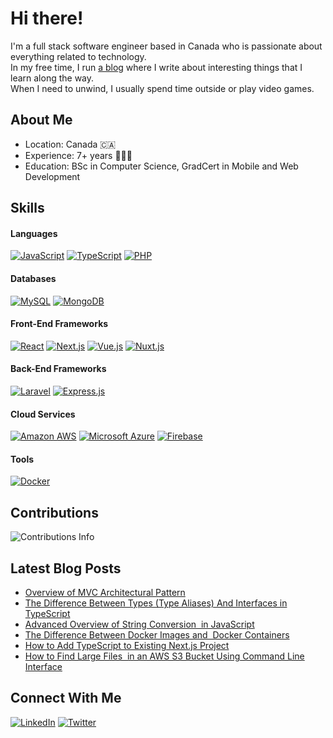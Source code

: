 # Hi there!

I'm a full stack software engineer based in Canada who is passionate about everything related to technology. <br>
In my free time, I run [a blog](https://blog.savetchuk.com/) where I write about interesting things that I learn along the way. <br>
When I need to unwind, I usually spend time outside or play video games.

## About Me
- Location: Canada 🇨🇦
- Experience: 7+ years 🧑🏻‍💻
- Education: BSc in Computer Science, GradCert in Mobile and Web Development

## Skills

#### Languages
[![JavaScript](https://img.shields.io/badge/JavaScript-F0DB4F?style=for-the-badge&logo=javascript&logoColor=323330)](https://github.com/AndrewSavetchuk)
[![TypeScript](https://img.shields.io/badge/TypeScript-007BCD?style=for-the-badge&logo=typescript&logoColor=white)](https://github.com/AndrewSavetchuk)
[![PHP](https://img.shields.io/badge/PHP-777BB3?style=for-the-badge&logo=php&logoColor=white)](https://github.com/AndrewSavetchuk)

#### Databases
[![MySQL](https://img.shields.io/badge/MySQL-3E6E93?style=for-the-badge&logo=mysql&logoColor=white)](https://github.com/AndrewSavetchuk)
[![MongoDB](https://img.shields.io/badge/MongoDB-0FA14C?style=for-the-badge&logo=mongodb&logoColor=white)](https://github.com/AndrewSavetchuk)

#### Front-End Frameworks
[![React](https://img.shields.io/badge/React-282c34?style=for-the-badge&logo=react&logoColor=white)](https://github.com/AndrewSavetchuk)
[![Next.js](https://img.shields.io/badge/next.js-282c34?style=for-the-badge&logo=nextdotjs&logoColor=white)](https://github.com/AndrewSavetchuk)
[![Vue.js](https://img.shields.io/badge/Vue.js-35495E?style=for-the-badge&logo=vuedotjs&logoColor=4FC08D)](https://github.com/AndrewSavetchuk)
[![Nuxt.js](https://img.shields.io/badge/nuxt.js-35495E?style=for-the-badge&logo=nuxtdotjs&logoColor=white)](https://github.com/AndrewSavetchuk)

#### Back-End Frameworks
[![Laravel](https://img.shields.io/badge/Laravel-FF291A?style=for-the-badge&logo=laravel&logoColor=white)](https://github.com/AndrewSavetchuk)
[![Express.js](https://img.shields.io/badge/Express.js-000000?style=for-the-badge&logo=express&logoColor=white)](https://github.com/AndrewSavetchuk)

#### Cloud Services
[![Amazon AWS](https://img.shields.io/badge/Amazon_AWS-FF9900?style=for-the-badge&logo=amazonaws&logoColor=white)](https://github.com/AndrewSavetchuk)
[![Microsoft Azure](https://img.shields.io/badge/microsoft%20azure-0089D6?style=for-the-badge&logo=microsoft-azure&logoColor=white)](https://github.com/AndrewSavetchuk)
[![Firebase](https://img.shields.io/badge/firebase-F68410?style=for-the-badge&logo=firebase&logoColor=white)](https://github.com/AndrewSavetchuk)

#### Tools
[![Docker](https://img.shields.io/badge/Docker-0091E2?style=for-the-badge&logo=docker&logoColor=white)](https://github.com/AndrewSavetchuk)

<!--
- 🔭 I’m currently working on ...
- 🌱 I’m currently learning ...
- 👯 I’m looking to collaborate on ...
- 🤔 I’m looking for help with ...
- 💬 Ask me about ...
- 📫 How to reach me: ...
- 😄 Pronouns: ...
- ⚡ Fun fact: ...
-->

## Contributions
<img src="https://github-readme-streak-stats.herokuapp.com/?user=AndrewSavetchuk" alt="Contributions Info" />

## Latest Blog Posts
* [Overview of MVC Architectural Pattern](https://blog.savetchuk.com/overview-of-mvc-architectural-pattern)
* [The Difference Between Types (Type Aliases) And Interfaces in TypeScript](https://blog.savetchuk.com/the-difference-between-types-type-aliases-and-interfaces-in-typescript)
* [Advanced Overview of String Conversion  in JavaScript](https://blog.savetchuk.com/advanced-overview-of-string-conversion-in-javascript)
* [The Difference Between Docker Images and  Docker Containers](https://blog.savetchuk.com/the-difference-between-docker-images-and-docker-containers)
* [How to Add TypeScript to Existing Next.js Project](https://blog.savetchuk.com/how-to-add-typescript-to-existing-nextjs-project)
* [How to Find Large Files  in an AWS S3 Bucket Using Command Line Interface](https://blog.savetchuk.com/how-to-find-large-files-in-an-aws-s3-bucket-using-command-line-interface)

## Connect With Me
[![LinkedIn](https://img.shields.io/badge/LinkedIn-0077B5?style=for-the-badge&logo=linkedin&logoColor=white)](https://www.linkedin.com/in/andrewsavetchuk)
[![Twitter](https://img.shields.io/badge/Twitter-1DA1F2?style=for-the-badge&logo=twitter&logoColor=white)](https://twitter.com/AndrewSavetchuk)
